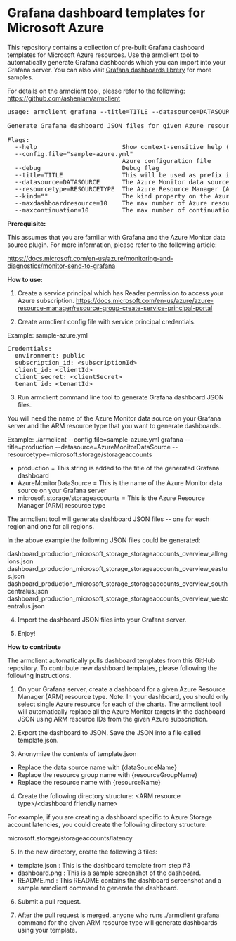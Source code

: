 # Grafana dashboard templates for Microsoft Azure

This repository contains a collection of pre-built Grafana dashboard templates for Microsoft Azure resources.  Use the armclient tool to automatically generate Grafana dashboards which you can import into your Grafana server. 
You can also visit [Grafana dashboards librery](https://grafana.com/grafana/dashboards?dataSource=grafana-azure-monitor-datasource) for more samples.



For details on the armclient tool, please refer to the following:<br>
https://github.com/asheniam/armclient

<pre>
usage: armclient grafana --title=TITLE --datasource=DATASOURCE --resourcetype=RESOURCETYPE [&lt;flags&gt;]
  
Generate Grafana dashboard JSON files for given Azure resource type.

Flags:
  --help                       Show context-sensitive help (also try --help-long and --help-man).
  --config.file="sample-azure.yml"  
                               Azure configuration file
  --debug                      Debug flag
  --title=TITLE                This will be used as prefix in the dashboard title
  --datasource=DATASOURCE      The Azure Monitor data source name on Grafana
  --resourcetype=RESOURCETYPE  The Azure Resource Manager (ARM) resource type
  --kind=""                    The kind property on the Azure Resource Manager (ARM) resource type. This is optional.
  --maxdashboardresource=10    The max number of Azure resources to include in each dashboard. Default to 10.
  --maxcontinuation=10         The max number of continuations to follow when calling ARM API. Default to 10.
</pre>
  
<b>Prerequisite:</b>

This assumes that you are familiar with Grafana and the Azure Monitor data source plugin.  For more information, please refer to the following article:

https://docs.microsoft.com/en-us/azure/monitoring-and-diagnostics/monitor-send-to-grafana

<b>How to use:</b>

1) Create a service principal which has Reader permission to access your Azure subscription.
https://docs.microsoft.com/en-us/azure/azure-resource-manager/resource-group-create-service-principal-portal

2) Create armclient config file with service principal credentials.

Example: sample-azure.yml
<pre>
Credentials:
  environment: public
  subscription_id: &lt;subscriptionId&gt;
  client_id: &lt;clientId&gt;
  client_secret: &lt;clientSecret&gt;
  tenant_id: &lt;tenantId&gt;
</pre>

3) Run armclient command line tool to generate Grafana dashboard JSON files.

You will need the name of the Azure Monitor data source on your Grafana server and the ARM resource type that you want to generate dashboards.

Example: ./armclient --config.file=sample-azure.yml grafana --title=production --datasource=AzureMonitorDataSource --resourcetype=microsoft.storage/storageaccounts

- production = This string is added to the title of the generated Grafana dashboard<br>
- AzureMonitorDataSource = This is the name of the Azure Monitor data source on your Grafana server<br>
- microsoft.storage/storageaccounts = This is the Azure Resource Manager (ARM) resource type<br>

The armclient tool will generate dashboard JSON files -- one for each region and one for all regions.

In the above example the following JSON files could be generated:

dashboard_production_microsoft_storage_storageaccounts_overview_allregions.json		
dashboard_production_microsoft_storage_storageaccounts_overview_eastus.json		
dashboard_production_microsoft_storage_storageaccounts_overview_southcentralus.json	
dashboard_production_microsoft_storage_storageaccounts_overview_westcentralus.json	

4) Import the dashboard JSON files into your Grafana server.

5) Enjoy!

<b>How to contribute</b>

The armclient automatically pulls dashboard templates from this GitHub repository.  To contribute new dashboard templates, please following the following instructions.

1) On your Grafana server, create a dashboard for a given Azure Resource Manager (ARM) resource type.
Note: In your dashboard, you should only select single Azure resource for each of the charts.  The armclient tool will automatically replace all the Azure Monitor targets in the dashboard JSON using ARM resource IDs from the given Azure subscription.

2) Export the dashboard to JSON. Save the JSON into a file called template.json.

3) Anonymize the contents of template.json
- Replace the data source name with {dataSourceName}<br>
- Replace the resource group name with {resourceGroupName}<br>
- Replace the resource name with {resourceName}<br>

4) Create the following directory structure: &lt;ARM resource type&gt;/&lt;dashboard friendly name&gt;
  
For example, if you are creating a dashboard specific to Azure Storage account latencies, you could create the following directory structure:

microsoft.storage/storageaccounts/latency

5) In the new directory, create the following 3 files:
- template.json : This is the dashboard template from step #3
- dashboard.png : This is a sample screenshot of the dashboard.
- README.md : This README contains the dashboard screenshot and a sample armclient command to generate the dashboard.

6) Submit a pull request.

7) After the pull request is merged, anyone who runs ./armclient grafana command for the given ARM resource type will generate dashboards using your template.
